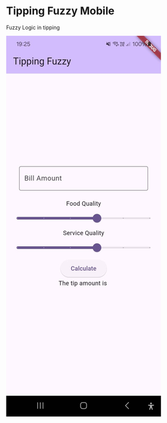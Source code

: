 # Tipping Fuzzy Mobile

Fuzzy Logic in tipping

![alt text](https://github.com/ngonar/tipping_fuzzy_mobile/blob/main/tipping_fuzzy.jpeg?raw=true)
